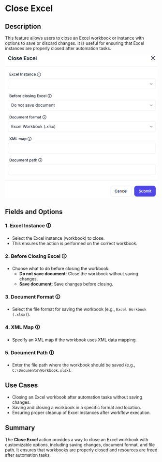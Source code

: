 # Close Excel  

## Description

This feature allows users to close an Excel workbook or instance with options to save or discard changes. It is useful for ensuring that Excel instances are properly closed after automation tasks.  

![Close Excel](close-excel.png)  

## Fields and Options  

### 1. **Excel Instance** 🛈

- Select the Excel instance (workbook) to close.  
- This ensures the action is performed on the correct workbook.  

### 2. **Before Closing Excel** 🛈

- Choose what to do before closing the workbook:  
  - **Do not save document**: Close the workbook without saving changes.  
  - **Save document**: Save changes before closing.  

### 3. **Document Format** 🛈

- Select the file format for saving the workbook (e.g., `Excel Workbook (.xlsx)`).  

### 4. **XML Map** 🛈

- Specify an XML map if the workbook uses XML data mapping.  

### 5. **Document Path** 🛈

- Enter the file path where the workbook should be saved (e.g., `C:\Documents\Workbook.xlsx`).  

## Use Cases

- Closing an Excel workbook after automation tasks without saving changes.  
- Saving and closing a workbook in a specific format and location.  
- Ensuring proper cleanup of Excel instances after workflow execution.  

## Summary

The **Close Excel** action provides a way to close an Excel workbook with customizable options, including saving changes, document format, and file path. It ensures that workbooks are properly closed and resources are freed after automation tasks.
